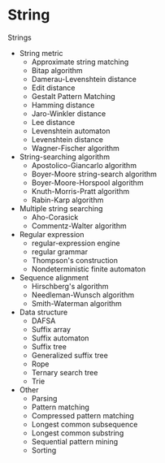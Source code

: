 # String

Strings
* String metric
  - Approximate string matching
  - Bitap algorithm
  - Damerau-Levenshtein distance
  - Edit distance
  - Gestalt Pattern Matching
  - Hamming distance
  - Jaro-Winkler distance
  - Lee distance
  - Levenshtein automaton
  - Levenshtein distance
  - Wagner-Fischer algorithm
* String-searching algorithm
  - Apostolico-Giancarlo algorithm
  - Boyer-Moore string-search algorithm
  - Boyer-Moore-Horspool algorithm
  - Knuth-Morris-Pratt algorithm
  - Rabin-Karp algorithm
* Multiple string searching
  - Aho-Corasick
  - Commentz-Walter algorithm
* Regular expression
  - regular-expression engine
  - regular grammar
  - Thompson's construction
  - Nondeterministic finite automaton
* Sequence alignment
  - Hirschberg's algorithm
  - Needleman-Wunsch algorithm
  - Smith-Waterman algorithm
* Data structure
  - DAFSA
  - Suffix array
  - Suffix automaton
  - Suffix tree
  - Generalized suffix tree
  - Rope
  - Ternary search tree
  - Trie
* Other
  - Parsing
  - Pattern matching
  - Compressed pattern matching
  - Longest common subsequence
  - Longest common substring
  - Sequential pattern mining
  - Sorting
